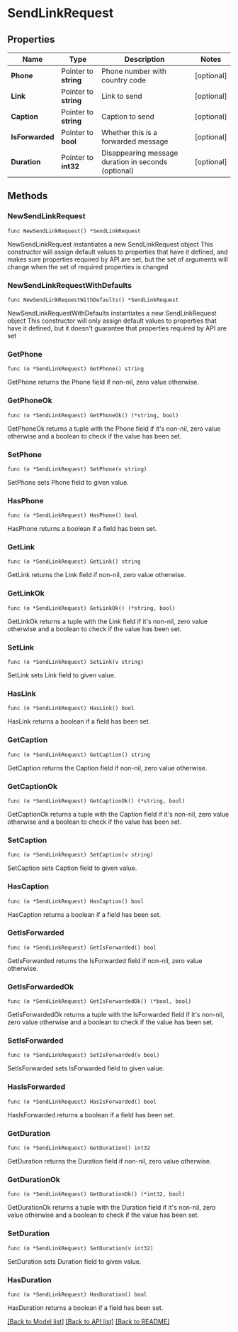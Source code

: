# SendLinkRequest

## Properties

Name | Type | Description | Notes
------------ | ------------- | ------------- | -------------
**Phone** | Pointer to **string** | Phone number with country code | [optional] 
**Link** | Pointer to **string** | Link to send | [optional] 
**Caption** | Pointer to **string** | Caption to send | [optional] 
**IsForwarded** | Pointer to **bool** | Whether this is a forwarded message | [optional] 
**Duration** | Pointer to **int32** | Disappearing message duration in seconds (optional) | [optional] 

## Methods

### NewSendLinkRequest

`func NewSendLinkRequest() *SendLinkRequest`

NewSendLinkRequest instantiates a new SendLinkRequest object
This constructor will assign default values to properties that have it defined,
and makes sure properties required by API are set, but the set of arguments
will change when the set of required properties is changed

### NewSendLinkRequestWithDefaults

`func NewSendLinkRequestWithDefaults() *SendLinkRequest`

NewSendLinkRequestWithDefaults instantiates a new SendLinkRequest object
This constructor will only assign default values to properties that have it defined,
but it doesn't guarantee that properties required by API are set

### GetPhone

`func (o *SendLinkRequest) GetPhone() string`

GetPhone returns the Phone field if non-nil, zero value otherwise.

### GetPhoneOk

`func (o *SendLinkRequest) GetPhoneOk() (*string, bool)`

GetPhoneOk returns a tuple with the Phone field if it's non-nil, zero value otherwise
and a boolean to check if the value has been set.

### SetPhone

`func (o *SendLinkRequest) SetPhone(v string)`

SetPhone sets Phone field to given value.

### HasPhone

`func (o *SendLinkRequest) HasPhone() bool`

HasPhone returns a boolean if a field has been set.

### GetLink

`func (o *SendLinkRequest) GetLink() string`

GetLink returns the Link field if non-nil, zero value otherwise.

### GetLinkOk

`func (o *SendLinkRequest) GetLinkOk() (*string, bool)`

GetLinkOk returns a tuple with the Link field if it's non-nil, zero value otherwise
and a boolean to check if the value has been set.

### SetLink

`func (o *SendLinkRequest) SetLink(v string)`

SetLink sets Link field to given value.

### HasLink

`func (o *SendLinkRequest) HasLink() bool`

HasLink returns a boolean if a field has been set.

### GetCaption

`func (o *SendLinkRequest) GetCaption() string`

GetCaption returns the Caption field if non-nil, zero value otherwise.

### GetCaptionOk

`func (o *SendLinkRequest) GetCaptionOk() (*string, bool)`

GetCaptionOk returns a tuple with the Caption field if it's non-nil, zero value otherwise
and a boolean to check if the value has been set.

### SetCaption

`func (o *SendLinkRequest) SetCaption(v string)`

SetCaption sets Caption field to given value.

### HasCaption

`func (o *SendLinkRequest) HasCaption() bool`

HasCaption returns a boolean if a field has been set.

### GetIsForwarded

`func (o *SendLinkRequest) GetIsForwarded() bool`

GetIsForwarded returns the IsForwarded field if non-nil, zero value otherwise.

### GetIsForwardedOk

`func (o *SendLinkRequest) GetIsForwardedOk() (*bool, bool)`

GetIsForwardedOk returns a tuple with the IsForwarded field if it's non-nil, zero value otherwise
and a boolean to check if the value has been set.

### SetIsForwarded

`func (o *SendLinkRequest) SetIsForwarded(v bool)`

SetIsForwarded sets IsForwarded field to given value.

### HasIsForwarded

`func (o *SendLinkRequest) HasIsForwarded() bool`

HasIsForwarded returns a boolean if a field has been set.

### GetDuration

`func (o *SendLinkRequest) GetDuration() int32`

GetDuration returns the Duration field if non-nil, zero value otherwise.

### GetDurationOk

`func (o *SendLinkRequest) GetDurationOk() (*int32, bool)`

GetDurationOk returns a tuple with the Duration field if it's non-nil, zero value otherwise
and a boolean to check if the value has been set.

### SetDuration

`func (o *SendLinkRequest) SetDuration(v int32)`

SetDuration sets Duration field to given value.

### HasDuration

`func (o *SendLinkRequest) HasDuration() bool`

HasDuration returns a boolean if a field has been set.


[[Back to Model list]](../README.md#documentation-for-models) [[Back to API list]](../README.md#documentation-for-api-endpoints) [[Back to README]](../README.md)


